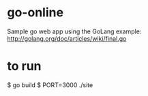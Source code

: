 go-online
=========

Sample go web app using the GoLang example: http://golang.org/doc/articles/wiki/final.go

to run
======

$ go build
$ PORT=3000 ./site
